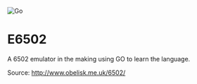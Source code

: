![Go](https://github.com/szeplakig/E6502/workflows/Go/badge.svg)

# E6502
A 6502 emulator in the making using GO to learn the language.

Source: http://www.obelisk.me.uk/6502/
